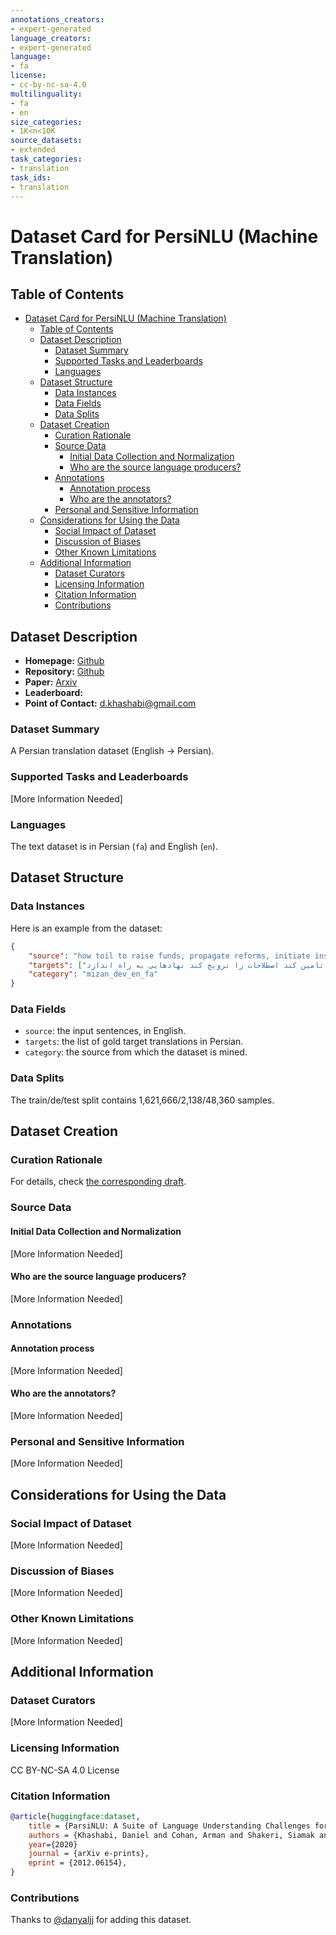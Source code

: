 ```yaml
---
annotations_creators:
- expert-generated
language_creators:
- expert-generated
language:
- fa
license:
- cc-by-nc-sa-4.0
multilinguality:
- fa
- en
size_categories:
- 1K<n<10K
source_datasets:
- extended
task_categories:
- translation
task_ids:
- translation
---
```


# Dataset Card for PersiNLU (Machine Translation)

## Table of Contents
- [Dataset Card for PersiNLU (Machine Translation)](#dataset-card-for-persi_nlu_machine_translation)
  - [Table of Contents](#table-of-contents)
  - [Dataset Description](#dataset-description)
    - [Dataset Summary](#dataset-summary)
    - [Supported Tasks and Leaderboards](#supported-tasks-and-leaderboards)
    - [Languages](#languages)
  - [Dataset Structure](#dataset-structure)
    - [Data Instances](#data-instances)
    - [Data Fields](#data-fields)
    - [Data Splits](#data-splits)
  - [Dataset Creation](#dataset-creation)
    - [Curation Rationale](#curation-rationale)
    - [Source Data](#source-data)
      - [Initial Data Collection and Normalization](#initial-data-collection-and-normalization)
      - [Who are the source language producers?](#who-are-the-source-language-producers)
    - [Annotations](#annotations)
      - [Annotation process](#annotation-process)
      - [Who are the annotators?](#who-are-the-annotators)
    - [Personal and Sensitive Information](#personal-and-sensitive-information)
  - [Considerations for Using the Data](#considerations-for-using-the-data)
    - [Social Impact of Dataset](#social-impact-of-dataset)
    - [Discussion of Biases](#discussion-of-biases)
    - [Other Known Limitations](#other-known-limitations)
  - [Additional Information](#additional-information)
    - [Dataset Curators](#dataset-curators)
    - [Licensing Information](#licensing-information)
    - [Citation Information](#citation-information)
    - [Contributions](#contributions)

## Dataset Description

- **Homepage:** [Github](https://github.com/persiannlp/parsinlu/)
- **Repository:** [Github](https://github.com/persiannlp/parsinlu/)
- **Paper:** [Arxiv](https://arxiv.org/abs/2012.06154)
- **Leaderboard:** 
- **Point of Contact:** d.khashabi@gmail.com

### Dataset Summary

A Persian translation dataset (English -> Persian).

### Supported Tasks and Leaderboards

[More Information Needed]

### Languages

The text dataset is in Persian (`fa`) and English (`en`).

## Dataset Structure

### Data Instances

Here is an example from the dataset: 
```json
{
    "source": "how toil to raise funds, propagate reforms, initiate institutions!", 
    "targets": ["چه زحمت‌ها که بکشد تا منابع مالی را تامین کند اصطلاحات را ترویج کند نهادهایی به راه اندازد."],  
    "category": "mizan_dev_en_fa"
}
```

### Data Fields

- `source`: the input sentences, in English. 
- `targets`: the list of gold target translations in Persian.   
- `category`: the source from which the dataset is mined.  

### Data Splits

The train/de/test split contains 1,621,666/2,138/48,360 samples.

## Dataset Creation

### Curation Rationale

For details, check [the corresponding draft](https://arxiv.org/abs/2012.06154).

### Source Data

#### Initial Data Collection and Normalization

[More Information Needed]

#### Who are the source language producers?

[More Information Needed]

### Annotations

#### Annotation process

[More Information Needed]

#### Who are the annotators?

[More Information Needed]

### Personal and Sensitive Information

[More Information Needed]

## Considerations for Using the Data

### Social Impact of Dataset

[More Information Needed]

### Discussion of Biases

[More Information Needed]

### Other Known Limitations

[More Information Needed]

## Additional Information

### Dataset Curators

[More Information Needed]

### Licensing Information

CC BY-NC-SA 4.0 License 

### Citation Information
```bibtex 
@article{huggingface:dataset,
    title = {ParsiNLU: A Suite of Language Understanding Challenges for Persian},
    authors = {Khashabi, Daniel and Cohan, Arman and Shakeri, Siamak and Hosseini, Pedram and Pezeshkpour, Pouya and Alikhani, Malihe and Aminnaseri, Moin and Bitaab, Marzieh and Brahman, Faeze and Ghazarian, Sarik and others},
    year={2020}
    journal = {arXiv e-prints},
    eprint = {2012.06154},    
}
```

### Contributions

Thanks to [@danyaljj](https://github.com/danyaljj) for adding this dataset.
